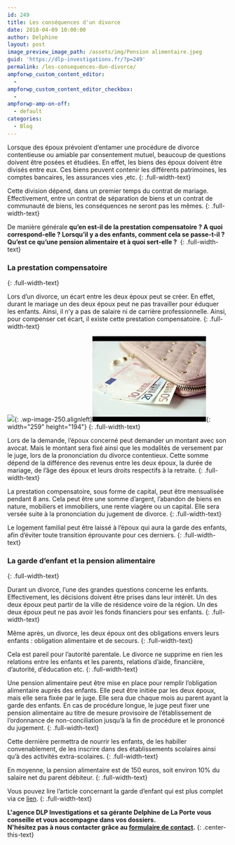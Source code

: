 ```yaml
---
id: 249
title: Les conséquences d'un divorce
date: 2018-04-09 10:00:00
author: Delphine
layout: post
image_preview_image_path: /assets/img/Pension alimentaire.jpeg
guid: 'https://dlp-investigations.fr/?p=249'
permalink: /les-consequences-dun-divorce/
ampforwp_custom_content_editor:
  -
ampforwp_custom_content_editor_checkbox:
  -
ampforwp-amp-on-off:
  - default
categories:
  - Blog
---
```


Lorsque des &eacute;poux pr&eacute;voient d’entamer une proc&eacute;dure de divorce contentieuse ou amiable par consentement mutuel, beaucoup de questions doivent &ecirc;tre pos&eacute;es et &eacute;tudi&eacute;es. En effet, les biens des &eacute;poux doivent &ecirc;tre divis&eacute;s entre eux. Ces biens peuvent contenir les diff&eacute;rents patrimoines, les comptes bancaires, les assurances vies ,etc.
{: .full-width-text}

Cette division d&eacute;pend, dans un premier temps du contrat de mariage. Effectivement, entre un contrat de s&eacute;paration de biens et un contrat de communaut&eacute; de biens, les cons&eacute;quences ne seront pas les m&ecirc;mes.
{: .full-width-text}

De mani&egrave;re g&eacute;n&eacute;rale **qu’en est-il de la prestation compensatoire ? A quoi correspond-elle ? Lorsqu’il y a des enfants, comment cela se passe-t-il ? Qu’est ce qu’une pension alimentaire et &agrave; quoi sert-elle ?&nbsp;**
{: .full-width-text}

### La prestation compensatoire
{: .full-width-text}

Lors d’un divorce, un &eacute;cart entre les deux &eacute;poux peut se cr&eacute;er. En effet, durant le mariage un des deux &eacute;poux peut ne pas travailler pour &eacute;duquer les enfants. Ainsi, il n’y a pas de salaire ni de carri&egrave;re professionnelle. Ainsi, pour compenser cet &eacute;cart, il existe cette prestation compensatoire.
{: .full-width-text}

![](https://i2.wp.com/dlp-investigations.fr/wp-content/uploads/2018/03/images.jpeg?resize=220%2C146&amp;ssl=1){: .wp-image-250.alignleft}![](/uploads/revenus.jpg){: width="259" height="194"}
{: .full-width-text}

Lors de la demande, l’&eacute;poux concern&eacute; peut demander un montant avec son avocat. Mais le montant sera fix&eacute; ainsi que les modalit&eacute;s de versement par le juge, lors de la prononciation du divorce contentieux. Cette somme d&eacute;pend de la diff&eacute;rence des revenus entre les deux &eacute;poux, la dur&eacute;e de mariage, de l’&acirc;ge des &eacute;poux et leurs droits respectifs &agrave; la retraite.
{: .full-width-text}

La prestation compensatoire, sous forme de capital, peut &ecirc;tre mensualis&eacute;e pendant 8 ans. Cela peut &ecirc;tre une somme d’argent, l’abandon de biens en nature, mobiliers et immobiliers, une rente viag&egrave;re ou un capital. Elle sera vers&eacute;e suite &agrave; la prononciation du jugement de divorce.
{: .full-width-text}

Le logement familial peut &ecirc;tre laiss&eacute; &agrave; l’&eacute;poux qui aura la garde des enfants, afin d’&eacute;viter toute transition &eacute;prouvante pour ces derniers.
{: .full-width-text}

### La garde d’enfant et la pension alimentaire
{: .full-width-text}

Durant un divorce, l’une des grandes questions concerne les enfants. Effectivement, les d&eacute;cisions doivent &ecirc;tre prises dans leur int&eacute;r&ecirc;t. Un des deux &eacute;poux peut partir de la ville de r&eacute;sidence voire de la r&eacute;gion. Un des deux &eacute;poux peut ne pas avoir les fonds financiers pour ses enfants.
{: .full-width-text}

M&ecirc;me apr&egrave;s, un divorce, les deux &eacute;poux ont des obligations envers leurs enfants : obligation alimentaire et de secours.
{: .full-width-text}

Cela est pareil pour l’autorit&eacute; parentale. Le divorce ne supprime en rien les relations entre les enfants et les parents, relations d’aide, financi&egrave;re, d’autorit&eacute;, d’&eacute;ducation etc.
{: .full-width-text}

Une pension alimentaire peut &ecirc;tre mise en place pour remplir l’obligation alimentaire aupr&egrave;s des enfants. Elle peut &ecirc;tre initi&eacute;e par les deux &eacute;poux, mais elle sera fix&eacute;e par le juge. Elle sera due chaque mois au parent ayant la garde des enfants. En cas de proc&eacute;dure longue, le juge peut fixer une pension alimentaire au titre de mesure provisoire de l’&eacute;tablissement de l’ordonnance de non-conciliation jusqu’&agrave; la fin de proc&eacute;dure et le prononc&eacute; du jugement.
{: .full-width-text}

Cette derni&egrave;re permettra de nourrir les enfants, de les habiller convenablement, de les inscrire dans des &eacute;tablissements scolaires ainsi qu’&agrave; des activit&eacute;s extra-scolaires.
{: .full-width-text}

En moyenne, la pension alimentaire est de 150 euros, soit environ 10% du salaire net du parent d&eacute;biteur.
{: .full-width-text}

Vous pouvez lire l’article concernant la garde d’enfant qui est plus complet via ce [lien](/la-garde-d-enfant/).
{: .full-width-text}

**L'agence DLP Investigations et sa g&eacute;rante Delphine de La Porte vous conseille et vous accompagne dans vos dossiers.**<br>**N'h&eacute;sitez pas &agrave; nous contacter gr&acirc;ce au&nbsp;[formulaire de contact](https://dlp-investigations.fr/#contact).**
{: .center-this-text}